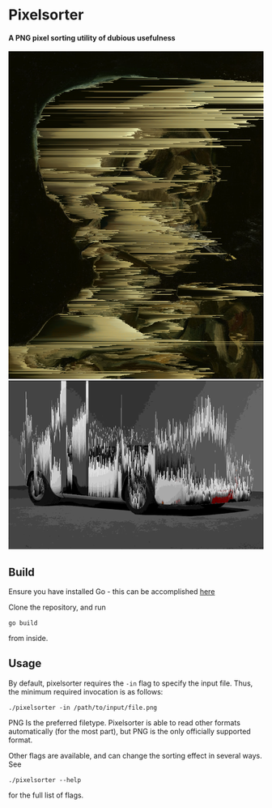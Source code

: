 # Pixelsorter

#### A PNG pixel sorting utility of dubious usefulness

![A sample output of Pixelsorter](./assets/example1.png)
![Animated sample output of Pixelsorter](./assets/example2.gif)

## Build

Ensure you have installed Go - this can be accomplished [here](https://go.dev/doc/install)

Clone the repository, and run 
```
go build 
```
from inside.

## Usage
 By default, pixelsorter requires the `-in` flag to specify the input file. Thus, the minimum required invocation is as follows:
 ```
 ./pixelsorter -in /path/to/input/file.png
 ```
 PNG Is the preferred filetype. Pixelsorter is able to read other formats automatically (for the most part), but PNG is the only officially supported format.

 Other flags are available, and can change the sorting effect in several ways. See 
 ```
 ./pixelsorter --help
 ``` 
 for the full list of flags.


